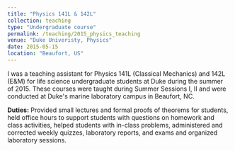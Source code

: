 ```yaml
---
title: "Physics 141L & 142L"
collection: teaching
type: "Undergraduate course"
permalink: /teaching/2015_physics_teaching
venue: "Duke Univeristy, Physics"
date: 2015-05-15
location: "Beaufort, US"
---
```


I was a teaching assistant for Physics 141L (Classical Mechanics) and 142L (E&M) for life
science undergraduate students at Duke during the summer of 2015. These courses were taught 
during Summer Sessions I, II and were conducted at Duke's marine laboratory campus in Beaufort, NC. 

<strong>Duties:</strong> Provided small lectures and formal proofs of theorems for students, held office hours 
to support students with questions on homework and class activities, helped students with in-class problems,
 administered and corrected weekly quizzes, laboratory reports, and exams and organized laboratory sessions.
 
 


